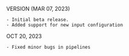 VERSION (MAR 07, 2023)

    - Initial beta release.
    - Added support for new input configuration

OCT 20, 2023

    - Fixed minor bugs in pipelines

